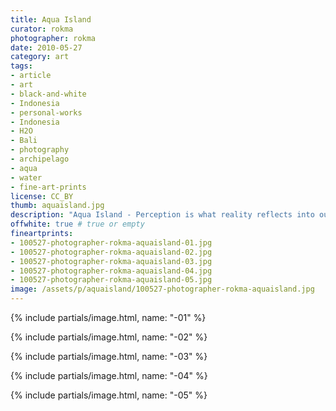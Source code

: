 ```yaml
---
title: Aqua Island
curator: rokma
photographer: rokma
date: 2010-05-27
category: art
tags:
- article
- art
- black-and-white
- Indonesia
- personal-works
- Indonesia
- H2O
- Bali
- photography
- archipelago
- aqua
- water
- fine-art-prints
license: CC_BY
thumb: aquaisland.jpg
description: "Aqua Island - Perception is what reality reflects into our sensors. What we know about the world has come to us bouncing his way into our senses."
offwhite: true # true or empty
fineartprints:
- 100527-photographer-rokma-aquaisland-01.jpg
- 100527-photographer-rokma-aquaisland-02.jpg
- 100527-photographer-rokma-aquaisland-03.jpg
- 100527-photographer-rokma-aquaisland-04.jpg
- 100527-photographer-rokma-aquaisland-05.jpg
image: /assets/p/aquaisland/100527-photographer-rokma-aquaisland.jpg
---
```



{% include partials/image.html, name: "-01" %}

{% include partials/image.html, name: "-02" %}

{% include partials/image.html, name: "-03" %}

{% include partials/image.html, name: "-04" %}

{% include partials/image.html, name: "-05" %}
